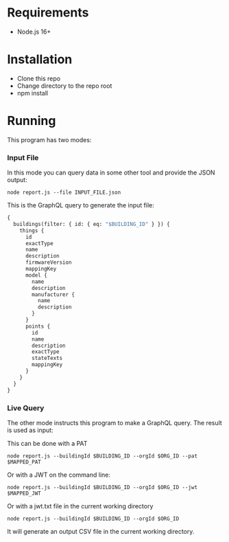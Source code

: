 # Requirements

- Node.js 16+

# Installation

- Clone this repo
- Change directory to the repo root
- npm install

# Running

This program has two modes:

### Input File

In this mode you can query data in some other tool and provide the JSON output:

```
node report.js --file INPUT_FILE.json
```

This is the GraphQL query to generate the input file:

```graphql
{
  buildings(filter: { id: { eq: "$BUILDING_ID" } }) {
    things {
      id
      exactType
      name
      description
      firmwareVersion
      mappingKey
      model {
        name
        description
        manufacturer {
          name
          description
        }
      }
      points {
        id
        name
        description
        exactType
        stateTexts
        mappingKey
      }
    }
  }
}
```

### Live Query

The other mode instructs this program to make a GraphQL query. The result is used as input:

This can be done with a PAT

```
node report.js --buildingId $BUILDING_ID --orgId $ORG_ID --pat $MAPPED_PAT
```

Or with a JWT on the command line:

```
node report.js --buildingId $BUILDING_ID --orgId $ORG_ID --jwt $MAPPED_JWT
```

Or with a jwt.txt file in the current working directory

```
node report.js --buildingId $BUILDING_ID --orgId $ORG_ID
```

It will generate an output CSV file in the current working directory.
